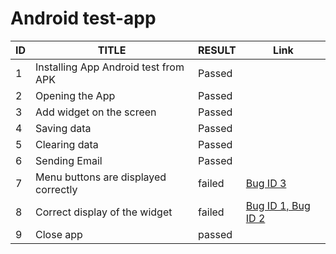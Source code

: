 # Android test-app

| ID | TITLE | RESULT| Link |
|----|----|----|-----|
|  1   | Installing App  Android test from APK | Passed   |
|  2   |Opening the App | Passed   |
|  3   | Add widget on the screen | Passed   |
|  4   | Saving data  | Passed   |
|  5   | Clearing data| Passed   |
|  6   | Sending Email| Passed   |
|  7   | Menu buttons are displayed correctly| failed  | [Bug ID 3 ](https://github.com/shapovalmihail/Android-test-app_Bug_Report/blob/main/Android%20Test-app_Bug_Report.md) |
|  8   | Correct display of the widget| failed  | [Bug ID 1, Bug ID 2](https://github.com/shapovalmihail/Android-test-app_Bug_Report/blob/main/Android%20Test-app_Bug_Report.md) |
|  9   | Сlose app | passed |  |

